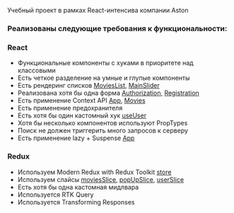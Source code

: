 Учебный проект в рамках React-интенсива компании Aston

### Реализованы следующие требования к функциональности:

### React

-   Функциональные компоненты с хуками в приоритете над классовыми
-   Есть четкое разделение на умные и глупые компоненты
-   Есть рендеринг списков [MoviesList](./src/components/Movies/MoviesList/MoviesList.tsx), [MainSlider](./src/components/Main/MainSlider/MainSlider.tsx)
-   Реализована хотя бы одна форма [Authorization](./src/components/Authorization/Authorization.tsx), [Registration](./src/components/Registration/Registration.tsx)
-   Есть применение Context API [App](./src/App.tsx), [Movies](./src/components/Movies/Movies.tsx)
-   Есть применение предохранителя []()
-   Есть хотя бы один кастомный хук [useUser](./src/hooks/useUser.tsx)
-   Хотя бы несколько компонентов используют PropTypes []()
-   Поиск не должен триггерить много запросов к серверу
-   Есть применение lazy + Suspense [App](./src/App.tsx)

### Redux

-   Используем Modern Redux with Redux Toolkit [store](./src/store/store.tsx)
-   Используем слайсы [moviesSlice](./src/store/moviesSlice.tsx), [popUpSlice](./src/store/popUpSlice.tsx), [userSlice](./src/store/userSlice.tsx)
-   Есть хотя бы одна кастомная мидлвара []()
-   Используется RTK Query []()
-   Используется Transforming Responses []()
